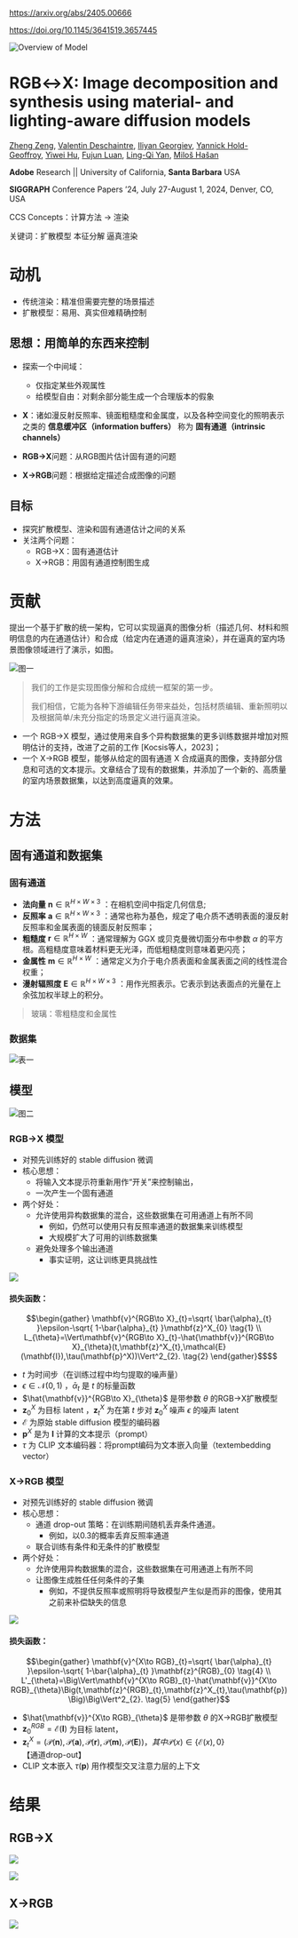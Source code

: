 https://arxiv.org/abs/2405.00666

https://doi.org/10.1145/3641519.3657445

![Overview of Model](https://github.com/hongsi466474/A4MD/blob/6f0668dc2f3bbf5b0970b892b07bab3c79bc2f92/%E5%9B%BE%E7%89%87/RGB%E2%86%94X/IMG_0278.jpeg?raw=true)

# RGB↔X: Image decomposition and synthesis using material- and lighting-aware diffusion models

[Zheng Zeng](https://arxiv.org/search/cs?searchtype=author&query=Zeng,+Z), [Valentin Deschaintre](https://arxiv.org/search/cs?searchtype=author&query=Deschaintre,+V), [Iliyan Georgiev](https://arxiv.org/search/cs?searchtype=author&query=Georgiev,+I), [Yannick Hold-Geoffroy](https://arxiv.org/search/cs?searchtype=author&query=Hold-Geoffroy,+Y), [Yiwei Hu](https://arxiv.org/search/cs?searchtype=author&query=Hu,+Y), [Fujun Luan](https://arxiv.org/search/cs?searchtype=author&query=Luan,+F), [Ling-Qi Yan](https://arxiv.org/search/cs?searchtype=author&query=Yan,+L), [Miloš Hašan](https://arxiv.org/search/cs?searchtype=author&query=Ha%C5%A1an,+M)

**Adobe** Research || University of California, **Santa Barbara** USA

**SIGGRAPH** Conference Papers ’24, July 27-August 1, 2024, Denver, CO, USA

CCS Concepts：计算方法 $\to$ 渲染

关键词：扩散模型 本征分解 逼真渲染

# 动机

- 传统渲染：精准但需要完整的场景描述
- 扩散模型：易用、真实但难精确控制

<!--- 探索 *扩散模型* 、 *渲染* 和 *固有通道估计* 之间的联系，重点关注材质/光线估计和以材质/光线为条件的图像合成，所有这些都在同一个扩散框架中进行。 --->

## 思想：用简单的东西来控制

- 探索一个中间域：
	- 仅指定某些外观属性
	- 给模型自由：对剩余部分能生成一个合理版本的假象
- **X**：诸如漫反射反照率、镜面粗糙度和金属度，以及各种空间变化的照明表示之类的 **信息缓冲区（information buffers）** 称为 **固有通道（intrinsic channels）**

- **RGB→X**问题：从RGB图片估计固有道的问题

- **X→RGB**问题：根据给定描述合成图像的问题

## 目标

- 探究扩散模型、渲染和固有通道估计之间的关系
- 关注两个问题：
	- RGB→X：固有通道估计
	- X→RGB：用固有通道控制图生成

# 贡献

提出一个基于扩散的统一架构，它可以实现逼真的图像分析（描述几何、材料和照明信息的内在通道估计）和合成（给定内在通道的逼真渲染），并在逼真的室内场景图像领域进行了演示，如图。

![图一](https://github.com/hongsi466474/A4MD/blob/6f0668dc2f3bbf5b0970b892b07bab3c79bc2f92/%E5%9B%BE%E7%89%87/RGB%E2%86%94X/IMG_0277.jpeg?raw=true)

> 我们的工作是实现图像分解和合成统一框架的第一步。
> 
> 我们相信，它能为各种下游编辑任务带来益处，包括材质编辑、重新照明以及根据简单/未充分指定的场景定义进行逼真渲染。

- 一个 RGB→X 模型，通过使用来自多个异构数据集的更多训练数据并增加对照明估计的支持，改进了之前的工作 [Kocsis等人，2023]；
- 一个 X→RGB 模型，能够从给定的固有通道 X 合成逼真的图像，支持部分信息和可选的文本提示。文章结合了现有的数据集，并添加了一个新的、高质量的室内场景数据集，以达到高度逼真的效果。

# 方法

## 固有通道和数据集

### 固有通道
- **法向量** $\mathbf{n}\in\mathbb{R}^{H\times W\times 3}$ ：在相机空间中指定几何信息;
- **反照率** $\mathbf{a}\in\mathbb{R}^{H\times W\times 3}$ ：通常也称为基色，规定了电介质不透明表面的漫反射反照率和金属表面的镜面反射反照率；
- **粗糙度** $\mathbf{r}\in\mathbb{R}^{H\times W}$ ：通常理解为 GGX 或贝克曼微切面分布中参数 $\alpha$ 的平方根。高粗糙度意味着材料更无光泽，而低粗糙度则意味着更闪亮；
- **金属性** $\mathbf{m}\in\mathbb{R}^{H\times W}$ ：通常定义为介于电介质表面和金属表面之间的线性混合权重；
- **漫射辐照度** $\mathbf{E}\in\mathbb{R}^{H\times W\times 3}$ ：用作光照表示。它表示到达表面点的光量在上余弦加权半球上的积分。

> 玻璃：零粗糙度和金属性

### 数据集

![表一](https://github.com/hongsi466474/A4MD/blob/6f0668dc2f3bbf5b0970b892b07bab3c79bc2f92/%E5%9B%BE%E7%89%87/RGB%E2%86%94X/IMG_0279.jpeg?raw=true)

## 模型

![图二](https://github.com/hongsi466474/A4MD/blob/6f0668dc2f3bbf5b0970b892b07bab3c79bc2f92/%E5%9B%BE%E7%89%87/RGB%E2%86%94X/IMG_0278.jpeg?raw=true)

### RGB→X 模型

- 对预先训练好的 stable diffusion 微调
- 核心思想：
	- 将输入文本提示符重新用作“开关”来控制输出，
	- 一次产生一个固有通道
- 两个好处：
	- 允许使用异构数据集的混合，这些数据集在可用通道上有所不同
		- 例如，仍然可以使用只有反照率通道的数据集来训练模型
		- 大规模扩大了可用的训练数据集
	- 避免处理多个输出通道
		- 事实证明，这让训练更具挑战性

![](https://github.com/hongsi466474/A4MD/blob/15dd5360cadbc8cbe47a4db2b963235cab57ad4b/%E5%9B%BE%E7%89%87/RGB%E2%86%94X/RGB%E2%80%94%3EX.jpeg?raw=true)

#### 损失函数：
```math
\begin{gather}
\mathbf{v}^{RGB\to X}_{t}=\sqrt{ \bar{\alpha}_{t} }\epsilon-\sqrt{ 1-\bar{\alpha}_{t} }\mathbf{z}^X_{0}  \tag{1} \\
L_{\theta}=\Vert\mathbf{v}^{RGB\to X}_{t}-\hat{\mathbf{v}}^{RGB\to X}_{\theta}(t,\mathbf{z}^X_{t},\mathcal{E}(\mathbf{I}),\tau(\mathbf{p}^X))\Vert^2_{2}. \tag{2}
\end{gather}$$
```

- $t$ 为时间步（在训练过程中均匀提取的噪声量）
- $\epsilon\in\mathcal{N}(0,1)$ ，$\bar{\alpha}_t$ 是 $t$ 的标量函数
- $\hat{\mathbf{v}}^{RGB\to X}_{\theta}$ 是带参数 $\theta$ 的RGB→X扩散模型
- $\mathbf{z}^X_0$ 为目标 latent ，$\mathbf{z}^X_t$ 为在第 $t$ 步对 $\mathbf{z}^X_0$ 噪声 $\epsilon$ 的噪声 latent
- $\mathcal{E}$ 为原始 stable diffusion 模型的编码器
- $\mathbf{p}^X$ 是为 $\mathbf{I}$ 计算的文本提示（prompt）
- $\tau$ 为 CLIP 文本编码器：将prompt编码为文本嵌入向量（textembedding vector）

### X→RGB 模型

- 对预先训练好的 stable diffusion 微调
- 核心思想：
	- 通道 drop-out 策略：在训练期间随机丢弃条件通道。
		- 例如，以0.3的概率丢弃反照率通道
	- 联合训练有条件和无条件的扩散模型
- 两个好处：
	- 允许使用异构数据集的混合，这些数据集在可用通道上有所不同
	- 让图像生成胜任任何条件的子集
		- 例如，不提供反照率或照明将导致模型产生似是而非的图像，使用其之前来补偿缺失的信息
 
![](https://github.com/hongsi466474/A4MD/blob/6f0668dc2f3bbf5b0970b892b07bab3c79bc2f92/%E5%9B%BE%E7%89%87/RGB%E2%86%94X/X-%3ERGB.jpeg?raw=true)

#### 损失函数：
```math
\begin{gather}
\mathbf{v}^{X\to RGB}_{t}=\sqrt{ \bar{\alpha}_{t} }\epsilon-\sqrt{ 1-\bar{\alpha}_{t} }\mathbf{z}^{RGB}_{0}  \tag{4} \\
L'_{\theta}=\Big\Vert\mathbf{v}^{X\to RGB}_{t}-\hat{\mathbf{v}}^{X\to RGB}_{\theta}\Big(t,\mathbf{z}^{RGB}_{t},\mathbf{z}^X_{t},\tau(\mathbf{p})\Big)\Big\Vert^2_{2}. \tag{5}
\end{gather}
```

- $\hat{\mathbf{v}}^{X\to RGB}_{\theta}$ 是带参数 $\theta$ 的X→RGB扩散模型
- $\mathbf{z}^{RGB}_0=\mathcal{E}(\mathbf{I})$ 为目标 latent，
- $\mathbf{z}^X_t=(\mathcal{P}(\mathbf{n}),\mathcal{P}(\mathbf{a}),\mathcal{P}(\mathbf{r}),\mathcal{P}(\mathbf{m}),\mathcal{P}(\mathbf{E}))，其中\mathcal{P}(x)\in\{\mathcal{E}(x),0\}$ 【通道drop-out】
- CLIP 文本嵌入 $\tau(\mathbf{p})$ 用作模型交叉注意力层的上下文

# 结果

## RGB→X

![](https://github.com/hongsi466474/A4MD/blob/6f0668dc2f3bbf5b0970b892b07bab3c79bc2f92/%E5%9B%BE%E7%89%87/RGB%E2%86%94X/IMG_0085.jpeg?raw=true)

![](https://github.com/hongsi466474/A4MD/blob/6f0668dc2f3bbf5b0970b892b07bab3c79bc2f92/%E5%9B%BE%E7%89%87/RGB%E2%86%94X/IMG_0282.jpeg?raw=true)

## X→RGB

![](https://github.com/hongsi466474/A4MD/blob/6f0668dc2f3bbf5b0970b892b07bab3c79bc2f92/%E5%9B%BE%E7%89%87/RGB%E2%86%94X/IMG_0283.jpeg?raw=ture)
